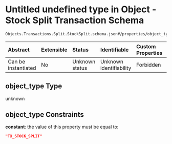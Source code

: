 # Untitled undefined type in Object - Stock Split Transaction Schema

```txt
Objects.Transactions.Split.StockSplit.schema.json#/properties/object_type
```



| Abstract            | Extensible | Status         | Identifiable            | Custom Properties | Additional Properties | Access Restrictions | Defined In                                                                                                       |
| :------------------ | :--------- | :------------- | :---------------------- | :---------------- | :-------------------- | :------------------ | :--------------------------------------------------------------------------------------------------------------- |
| Can be instantiated | No         | Unknown status | Unknown identifiability | Forbidden         | Allowed               | none                | [StockSplit.schema.json*](../../schema/objects/transactions/split/StockSplit.schema.json "open original schema") |

## object_type Type

unknown

## object_type Constraints

**constant**: the value of this property must be equal to:

```json
"TX_STOCK_SPLIT"
```
